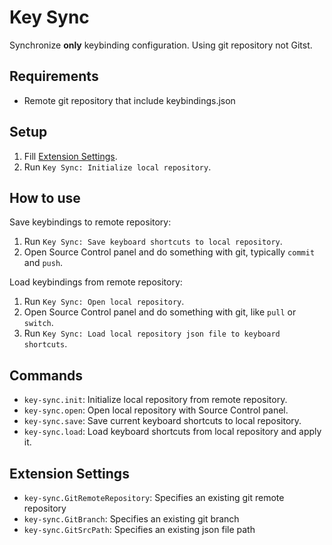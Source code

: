 # Key Sync

Synchronize **only** keybinding configuration. Using git repository not Gitst.

## Requirements

- Remote git repository that include keybindings.json

## Setup

1. Fill [Extension Settings](#extension-settings).
1. Run `Key Sync: Initialize local repository`.

## How to use

Save keybindings to remote repository:

1. Run `Key Sync: Save keyboard shortcuts to local repository`.
1. Open Source Control panel and do something with git, typically `commit` and `push`.

Load keybindings from remote repository:

1. Run `Key Sync: Open local repository`.
1. Open Source Control panel and do something with git, like `pull` or `switch`.
1. Run `Key Sync: Load local repository json file to keyboard shortcuts`.

## Commands

- `key-sync.init`: Initialize local repository from remote repository.
- `key-sync.open`: Open local repository with Source Control panel.
- `key-sync.save`: Save current keyboard shortcuts to local repository.
- `key-sync.load`: Load keyboard shortcuts from local repository and apply it.

## Extension Settings

* `key-sync.GitRemoteRepository`: Specifies an existing git remote repository
* `key-sync.GitBranch`: Specifies an existing git branch
* `key-sync.GitSrcPath`: Specifies an existing json file path
